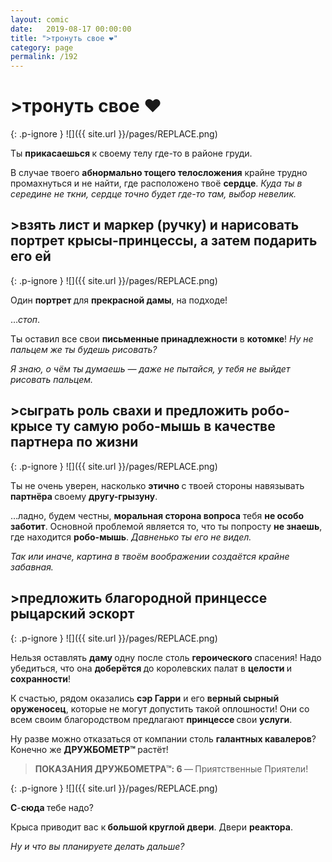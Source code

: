 ```yaml
---
layout: comic
date:   2019-08-17 00:00:00 
title: ">тронуть свое ❤️"
category: page
permalink: /192
---
```

# >тронуть свое ❤️

{: .p-ignore }
![]({{ site.url }}/pages/REPLACE.png)

Ты <strong>прикасаешься </strong>к своему телу где-то в районе груди.

В случае твоего <strong>абнормально тощего телосложения</strong> крайне трудно промахнуться и не найти, где расположено твоё <strong>сердце</strong>. <em>Куда ты в середине не ткни, сердце точно будет где-то там, выбор невелик.</em>

## >взять лист и маркер (ручку) и нарисовать портрет крысы-принцессы, а затем подарить его ей

{: .p-ignore }
![]({{ site.url }}/pages/REPLACE.png)

Один <strong>портрет </strong>для <strong>прекрасной дамы</strong>, на подходе!

…<em>стоп</em>.

Ты оставил все свои <strong>письменные принадлежности</strong> в <strong>котомке</strong>! <em>Ну не пальцем же ты будешь рисовать?</em>

<em>Я знаю, о чём ты думаешь — даже не пытайся, у тебя не выйдет рисовать пальцем.</em>

## >сыграть роль свахи и предложить робо-крысе ту самую робо-мышь в качестве партнера по жизни

{: .p-ignore }
![]({{ site.url }}/pages/REPLACE.png)

Ты не очень уверен, насколько <strong>этично </strong>с твоей стороны навязывать <strong>партнёра </strong>своему <strong>другу-грызуну</strong>.

…ладно, будем честны, <strong>моральная сторона вопроса</strong> тебя <strong>не особо заботит</strong>. Основной проблемой является то, что ты попросту <strong>не знаешь</strong>, где находится <strong>робо-мышь</strong>. <em>Давненько ты его не видел.</em>

<em>Так или иначе, картина в твоём воображении создаётся крайне забавная.</em>

## >предложить благородной принцессе рыцарский эскорт

{: .p-ignore }
![]({{ site.url }}/pages/REPLACE.png)

Нельзя оставлять <strong>даму </strong>одну после столь <strong>героического </strong>спасения! Надо убедиться, что она <strong>доберётся </strong>до королевских палат в <strong>целости </strong>и <strong>сохранности</strong>!

К счастью, рядом оказались <strong>сэр Гарри</strong> и его <strong>верный сырный оруженосец</strong>, которые не могут допустить такой оплошности! Они со всем своим благородством предлагают <strong>принцессе </strong>свои <strong>услуги</strong>.

Ну разве можно отказаться от компании столь <strong>галантных кавалеров</strong>? Конечно же <strong>ДРУЖБОМЕТР™ </strong>растёт!

<blockquote><strong>ПОКАЗАНИЯ ДРУЖБОМЕТРА™: 6 </strong>—<strong> </strong>Приятственные Приятели!</blockquote>

{: .p-ignore }
![]({{ site.url }}/pages/REPLACE.png)

<strong>С</strong>-<strong>сюда </strong>тебе надо?

Крыса приводит вас к<strong> большой круглой двери</strong>. Двери <strong>реактора</strong>.

<em>Ну и что вы планируете делать дальше?</em>
